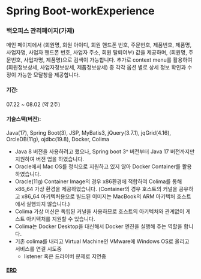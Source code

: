 # Spring Boot-workExperience 

### 백오피스 관리페이지(가제) 
메인 페이지에서 (회원명, 회원 아이디, 회원 핸드폰 번호, 주문번호, 제품번호, 제품명, 사업자명, 사업자 핸드폰 번호, 사업자 주소, 회원 탈퇴여부) 값을 제공하며, (회원명, 주문번호, 사업자명, 제품명)으로 검색이 가능합니다. 
추가로 context menu를 활용하여 (회원정보상세, 사업자정보상세, 제품정보상세) 중 각각 옵션 별로 상세 정보 확인과 수정이 가능한 모달창을 제공합니다. 
#### 기간: 
07.22 ~ 08.02 (약 2주) 
#### 기술스택(버전): 
Java(17), Spring Boot(3), JSP, MyBatis3, jQuery(3.7.1), jqGrid(4.16), OrcleDB(11g), ojdbc(19.8), Docker, Colima 
- Java 8 버전을 사용하려고 했으나, Spring boot 3^ 버전부터 Java 17 버전까지만 지원하여 버전 업을 하였습니다. 
- Oracle에서 Mac OS를 정식으로 지원하고 있지 않아 Docker Container를 활용하였습니다. 
- Oracle(11g) Container Image의 경우 x86환경에 적합하여 Colima를 통해 x86_64 가상 환경을 제공하였습니다. (Container의 경우 호스트의 커널을 공유하고 x86_64 아키텍처용으로 빌드된 이미지는 MacBook의 ARM 아키텍처 호스트에서 실행되지 않습니다.) 
- Colima 가상 머신은 독립된 커널을 사용하므로 호스트의 아키텍처와 관계없이 게스트 아키텍처를 지원할 수 있습니다. 
- Colima는 Docker Desktop을 대신해서 Docker 엔진을 실행해 주는 역할을 합니다.
- 기존 colima를 내리고 Virtual Machine인 VMware에 Windows OS로 올리고 서비스를 연결 시도중
  - listener 혹은 드라이버 문제로 지연중
#### [ERD](https://www.erdcloud.com/d/nD2WNk2GJWYL3mLNH)
